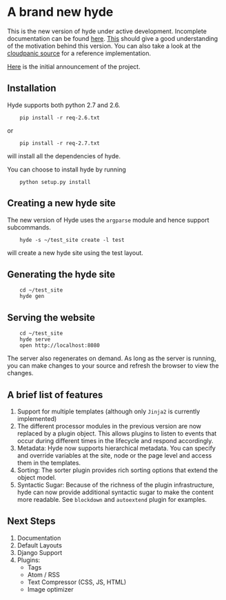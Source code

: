 # A brand new **hyde**

This is the new version of hyde under active development.
Incomplete documentation can be found [here][hydedocs].
[This][hyde1-0] should give a good understanding of the motivation behind this
version. You can also take a look at the [cloudpanic source][cp] for a
reference implementation.

[hyde1-0]: http://groups.google.com/group/hyde-dev/web/hyde-1-0
[cp]: http://github.com/tipiirai/cloudpanic/tree/refactor
[hydedocs]: http://hyde.github.com/overview

[Here](http://groups.google.com/group/hyde-dev/browse_thread/thread/2a143bd2081b3322) is
the initial announcement of the project.

## Installation

Hyde supports both python 2.7 and 2.6.

        pip install -r req-2.6.txt

or

        pip install -r req-2.7.txt


will install all the dependencies of hyde.

You can choose to install hyde by running

        python setup.py install

## Creating a new hyde site

The new version of Hyde uses the `argparse` module and hence support subcommands.


        hyde -s ~/test_site create -l test

will create a new hyde site using the test layout.


## Generating the hyde site

        cd ~/test_site
        hyde gen

## Serving the website

        cd ~/test_site
        hyde serve
        open http://localhost:8080


The server also regenerates on demand. As long as the server is running,
you can make changes to your source and refresh the browser to view the changes.


## A brief list of features


1. Support for multiple templates (although only `Jinja2` is currently implemented)
2. The different processor modules in the previous version are now
   replaced by a plugin object. This allows plugins to listen to events that
   occur during different times in the lifecycle and respond accordingly.
3. Metadata: Hyde now supports hierarchical metadata. You can specify and override
   variables at the site, node or the page level and access them in the templates.
4. Sorting: The sorter plugin provides rich sorting options that extend the
   object model.
5. Syntactic Sugar: Because of the richness of the plugin infrastructure, hyde can
   now provide additional syntactic sugar to make the content more readable. See
   `blockdown` and `autoextend` plugin for examples.

## Next Steps

1. Documentation
2. Default Layouts
3. Django Support
4. Plugins:
    * Tags
    * Atom / RSS
    * Text Compressor (CSS, JS, HTML)
    * Image optimizer